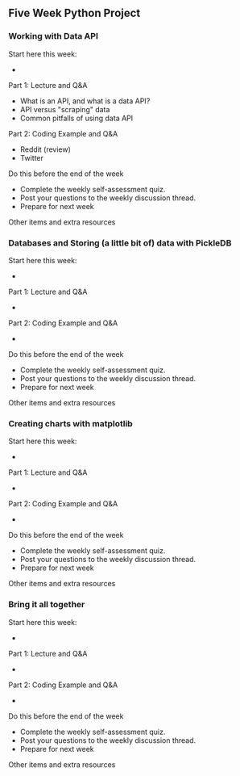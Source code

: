 ## Five Week Python Project

### Working with Data API

Start here this week:

-

Part 1: Lecture and Q&A

- What is an API, and what is a data API?
- API versus "scraping" data
- Common pitfalls of using data API

Part 2: Coding Example and Q&A

- Reddit (review)
- Twitter

Do this before the end of the week

- Complete the weekly self-assessment quiz.
- Post your questions to the weekly discussion thread.
- Prepare for next week

Other items and extra resources


### Databases and Storing (a little bit of) data with PickleDB

Start here this week:

-

Part 1: Lecture and Q&A

-

Part 2: Coding Example and Q&A

-

Do this before the end of the week

- Complete the weekly self-assessment quiz.
- Post your questions to the weekly discussion thread.
- Prepare for next week

Other items and extra resources



### Creating charts with matplotlib

Start here this week:

-

Part 1: Lecture and Q&A

-

Part 2: Coding Example and Q&A

-

Do this before the end of the week

- Complete the weekly self-assessment quiz.
- Post your questions to the weekly discussion thread.
- Prepare for next week

Other items and extra resources


### Bring it all together

Start here this week:

-

Part 1: Lecture and Q&A

-

Part 2: Coding Example and Q&A

-

Do this before the end of the week

- Complete the weekly self-assessment quiz.
- Post your questions to the weekly discussion thread.
- Prepare for next week

Other items and extra resources
